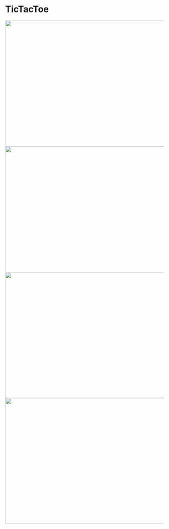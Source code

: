 # TicTacToe

<img class="" src="img/Home.png" width="700" height="400" />
<img class="" src="img/CreateUser.png" width="700" height="400" />
<img class="" src="img/MoneyTransfer.png" width="700" height="400" />
<img class="" src="img/Transaction.png" width="700" height="400" />

